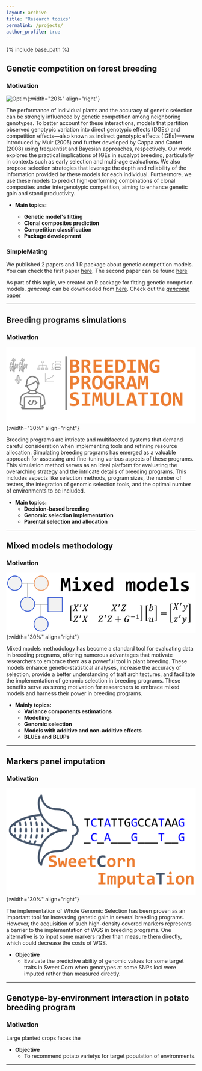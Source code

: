 ```yaml
---
layout: archive
title: "Research topics"
permalink: /projects/
author_profile: true
---
```


{% include base_path %}



## Genetic competition on forest breeding

### Motivation  

![Optim](../assets/images/figura_anula_comp.png){:width="20%" align="right"}

The performance of individual plants and the accuracy of genetic selection can be strongly influenced by genetic competition among neighboring genotypes. To better account for these interactions, models that partition observed genotypic variation into direct genotypic effects (DGEs) and competition effects—also known as indirect genotypic effects (IGEs)—were introduced by Muir (2005) and further developed by Cappa and Cantet (2008) using frequentist and Bayesian approaches, respectively. Our work explores the practical implications of IGEs in eucalypt breeding, particularly in contexts such as early selection and multi-age evaluations. We also propose selection strategies that leverage the depth and reliability of the information provided by these models for each individual. Furthermore, we use these models to predict high-performing combinations of clonal composites under intergenotypic competition, aiming to enhance genetic gain and stand productivity.


- **Main topics:**

   - **Genetic model's fitting**  
   - **Clonal composites prediction**  
   - **Competition classification**  
   - **Package development**

### SimpleMating

We published 2 papers and 1 R package about genetic competition models.
You can check the first paper [here](https://doi.org/10.1016/j.foreco.2023.121393). 
The second paper can be found [here](https://doi.org/10.1016/j.foreco.2024.121892)


As part of this topic, we created an R package for fitting genetic competion models.
*gencomp* can be downloaded from [here](https://github.com/Kaio-Olimpio/gencomp). 
Check out the [*gencomp* paper](https://doi.org/10.1038/s41437-024-00743-9)





***

## Breeding programs simulations

### Motivation
![Imputation](../assets/images/Picture1.png){:width="30%" align="right"}

Breeding programs are intricate and multifaceted systems that demand careful consideration when implementing tools and refining resource allocation. Simulating breeding programs has emerged as a valuable approach for assessing and fine-tuning various aspects of these programs. This simulation method serves as an ideal platform for evaluating the overarching strategy and the intricate details of breeding programs. This includes aspects like selection methods, program sizes, the number of testers, the integration of genomic selection tools, and the optimal number of environments to be included.

- **Main topics:**
  - **Decision-based breeding**  
  - **Genomic selection implementation**
  - **Parental selection and allocation**  
 
***

## Mixed models methodology

### Motivation
![MixedMod](../assets/images/MixedModels.png){:width="30%" align="right"}

Mixed models methodology has become a standard tool for evaluating data in breeding programs, offering numerous advantages that motivate researchers to embrace them as a powerful tool in plant breeding. These models enhance genetic-statistical analyses, increase the accuracy of selection, provide a better understanding of trait architectures, and facilitate the implementation of genomic selection in breeding programs. These benefits serve as strong motivation for researchers to embrace mixed models and harness their power in breeding programs.

- **Mainly topics:**
  - **Variance components estimations**  
  - **Modelling**  
  - **Genomic selection**  
  - **Models with additive and non-additive effects**  
  - **BLUEs and BLUPs**  

***


## Markers panel imputation 

### Motivation  

![Imputation](../assets/images/Imputation_Marco.png){:width="30%" align="right"}

The implementation of Whole Genomic Selection has been proven as an important tool for increasing genetic gain in several breeding programs. However, the acquisition of such high-density covered markers represents a barrier to the implementation of WGS in breeding programs. One alternative is to input some markers rather than measure them directly, which could decrease the costs of WGS.

- **Objective**  
  - Evaluate the predictive ability of genomic values for some target traits in Sweet Corn when genotypes at some SNPs loci were imputed rather than measured directly.     

***

## Genotype-by-environment interaction in potato breeding program

### Motivation  


Large planted crops faces the

- **Objective**  
  - To recommend potato varietys for target population of environments.

***

<br>

